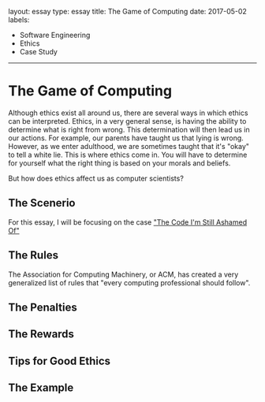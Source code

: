 layout: essay
type: essay
title: The Game of Computing
date: 2017-05-02
labels:
- Software Engineering
- Ethics
- Case Study
---

# The Game of Computing

Although ethics exist all around us, there are several ways in which ethics can be interpreted. Ethics, in a very general sense, is having the ability to determine what is right from wrong. This determination will then lead us in our actions. For example, our parents have taught us that lying is wrong. However, as we enter adulthood,  we are sometimes taught that it's "okay" to tell a white lie. This is where ethics come in. You will have to determine for yourself what the right thing is based on your morals and beliefs. 

But how does ethics affect us as computer scientists? 

## The Scenerio

For this essay, I will be focusing on the case ["The Code I'm Still Ashamed Of"](https://medium.freecodecamp.com/the-code-im-still-ashamed-of-e4c021dff55e)

## The Rules



The Association for Computing Machinery, or ACM, has created a very generalized list of rules that "every computing professional should follow".      

## The Penalties

## The Rewards

## Tips for Good Ethics

## The Example

                                                                                                                                                                                                                                                                                                                                                                                                                     